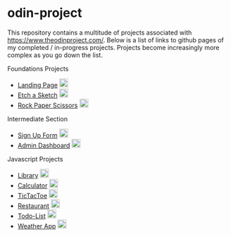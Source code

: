# odin-project
This repository contains a multitude of projects associated with https://www.theodinproject.com/. Below is a list of links to github pages of my completed / in-progress projects. Projects become increasingly more complex as you go down the list.

Foundations Projects
- [Landing Page](https://willpabs.github.io/odin-project/Foundations/LandingPage/index.html) <a href="https://willpabs.github.io/odin-project/Foundations/LandingPage"><img src="https://materialdesignicons.com/icon/code-braces-box" width="20" height="20" /></a>
- [Etch a Sketch](https://willpabs.github.io/odin-project/Foundations/EtchASketch/index.html) <a href="https://willpabs.github.io/odin-project/Foundations/EtchASketch"><img src="https://materialdesignicons.com/icon/code-braces-box" width="20" height="20" /></a>
- [Rock Paper Scissors](https://willpabs.github.io/odin-project/Foundations/RockPaperScissors/index.html) <a href="https://willpabs.github.io/odin-project/Foundations/RockPaperScissors"><img src="https://materialdesignicons.com/icon/code-braces-box" width="20" height="20" /></a>

Intermediate Section
- [Sign Up Form](https://willpabs.github.io/odin-project/Intermediate/SignUpForm/index.html) <a href="https://github.com/WillPabs/odin-project/tree/todo/Intermediate/SignUpForm"><img src="https://materialdesignicons.com/icon/code-braces-box" width="20" height="20" /></a>
- [Admin Dashboard](https://willpabs.github.io/odin-project/Intermediate/AdminDashboard/index.html) <a href="https://github.com/WillPabs/odin-project/tree/todo/Intermediate/AdminDashboard"><img src="https://materialdesignicons.com/icon/code-braces-box" width="20" height="20" /></a>


Javascript Projects
- [Library](https://willpabs.github.io/odin-project/Javascript/Library/index.html) <a href="https://github.com/WillPabs/odin-project/tree/todo/Javascript/Library"><img src="https://materialdesignicons.com/icon/code-braces-box" width="20" height="20" /></a>
- [Calculator](https://willpabs.github.io/odin-project/Javascript/Calculator/index.html) <a href="https://github.com/WillPabs/odin-project/tree/todo/Javascript/Calculator"><img src="https://materialdesignicons.com/icon/code-braces-box" width="20" height="20" /></a>
- [TicTacToe](https://willpabs.github.io/odin-project/Javascript/TicTacToe) <a href="https://github.com/WillPabs/odin-project/tree/todo/Javascript/TicTacToe"><img src="https://materialdesignicons.com/icon/code-braces-box" width="20" height="20" /></a>
- [Restaurant](https://willpabs.github.io/odin-project/Javascript/Restaurant/dist) <a href="https://github.com/WillPabs/odin-project/tree/todo/Javascript/Restaurant"><img src="https://materialdesignicons.com/icon/code-braces-box" width="20" height="20" /></a>
- [Todo-List](https://willpabs.github.io/odin-project/Javascript/todo-list/dist)  <a href="https://github.com/WillPabs/odin-project/tree/todo/Javascript/todo-list"><img src="https://materialdesignicons.com/icon/code-braces-box" width="20" height="20" /></a>
- [Weather App](https://willpabs.github.io/odin-project/Javascript/weather-app/dist)  <a href="https://github.com/WillPabs/odin-project/tree/todo/Javascript/weather-app"><img src="https://materialdesignicons.com/icon/code-braces-box" width="20" height="20" /></a>

